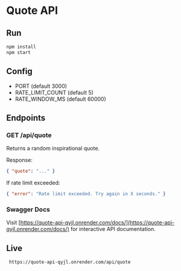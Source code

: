 # Quote API 

## Run
```bash
npm install
npm start
```

## Config
- PORT (default 3000)
- RATE_LIMIT_COUNT (default 5)
- RATE_WINDOW_MS (default 60000)

## Endpoints

### GET /api/quote
Returns a random inspirational quote.

Response:
```json
{ "quote": "..." }
```

If rate limit exceeded:
```json
{ "error": "Rate limit exceeded. Try again in X seconds." }
```

### Swagger Docs
Visit [https://quote-api-qyjl.onrender.com/docs/](https://quote-api-qyjl.onrender.com/docs/) for interactive API documentation.

## Live
```bash
 https://quote-api-qyjl.onrender.com/api/quote
```
